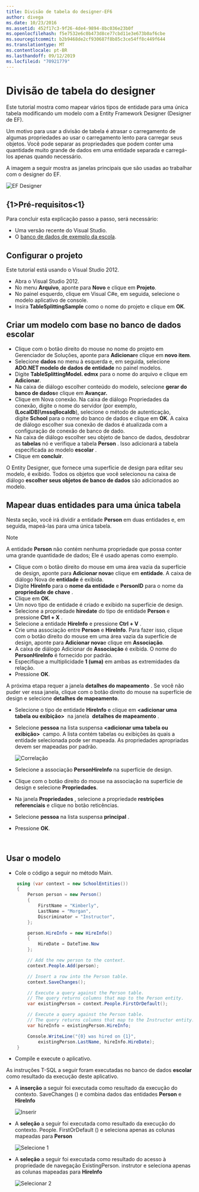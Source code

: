 ```yaml
---
title: Divisão de tabela do designer-EF6
author: divega
ms.date: 10/23/2016
ms.assetid: 452f17c3-9f26-4de4-9894-8bc036e23b0f
ms.openlocfilehash: f5e7532e6c0b473d8ce77cbd11e3e673b0af6cbe
ms.sourcegitcommit: b2b9468de2cf930687f8b85c3ce54ff8c449f644
ms.translationtype: MT
ms.contentlocale: pt-BR
ms.lasthandoff: 09/12/2019
ms.locfileid: "70921779"
---
```

# <a name="designer-table-splitting"></a>Divisão de tabela do designer
Este tutorial mostra como mapear vários tipos de entidade para uma única tabela modificando um modelo com a Entity Framework Designer (Designer de EF).

Um motivo para usar a divisão de tabela é atrasar o carregamento de algumas propriedades ao usar o carregamento lento para carregar seus objetos. Você pode separar as propriedades que podem conter uma quantidade muito grande de dados em uma entidade separada e carregá-los apenas quando necessário.

A imagem a seguir mostra as janelas principais que são usadas ao trabalhar com o designer do EF.

![EF Designer](~/ef6/media/efdesigner.png)

## <a name="prerequisites"></a>{1&gt;Pré-requisitos&lt;1}

Para concluir esta explicação passo a passo, será necessário:

- Uma versão recente do Visual Studio.
- O [banco de dados de exemplo da escola](~/ef6/resources/school-database.md).

## <a name="set-up-the-project"></a>Configurar o projeto

Este tutorial está usando o Visual Studio 2012.

-   Abra o Visual Studio 2012.
-   No menu **Arquivo**, aponte para **Novo** e clique em **Projeto**.
-   No painel esquerdo, clique em Visual C\#e, em seguida, selecione o modelo aplicativo de console.
-   Insira **TableSplittingSample** como o nome do projeto e clique em **OK**.

## <a name="create-a-model-based-on-the-school-database"></a>Criar um modelo com base no banco de dados escolar

-   Clique com o botão direito do mouse no nome do projeto em Gerenciador de Soluções, aponte para **Adicionar**e clique em **novo item**.
-   Selecione **dados** no menu à esquerda e, em seguida, selecione **ADO.NET modelo de dados de entidade** no painel modelos.
-   Digite **TableSplittingModel. edmx** para o nome do arquivo e clique em **Adicionar**.
-   Na caixa de diálogo escolher conteúdo do modelo, selecione **gerar do banco de dados**e clique em **Avançar.**
-   Clique em Nova conexão. Na caixa de diálogo Propriedades da conexão, digite o nome do servidor (por exemplo, **(LocalDB)\\mssqllocaldb**), selecione o método de autenticação, digite **School** para o nome do banco de dados e clique em **OK**.
    A caixa de diálogo escolher sua conexão de dados é atualizada com a configuração de conexão de banco de dado.
-   Na caixa de diálogo escolher seu objeto de banco de dados, desdobrar as **tabelas** nó e verifique a tabela **Person** . Isso adicionará a tabela especificada ao modelo **escolar** .
-   Clique em **concluir**.

O Entity Designer, que fornece uma superfície de design para editar seu modelo, é exibido. Todos os objetos que você selecionou na caixa de diálogo **escolher seus objetos de banco de dados** são adicionados ao modelo.

## <a name="map-two-entities-to-a-single-table"></a>Mapear duas entidades para uma única tabela

Nesta seção, você irá dividir a entidade **Person** em duas entidades e, em seguida, mapeá-las para uma única tabela.

> [!NOTE]
> A entidade **Person** não contém nenhuma propriedade que possa conter uma grande quantidade de dados; Ele é usado apenas como exemplo.

-   Clique com o botão direito do mouse em uma área vazia da superfície de design, aponte para **Adicionar nova**e clique em **entidade**.
    A caixa de diálogo Nova de **entidade** é exibida.
-   Digite **HireInfo** para o **nome da entidade** e **PersonID** para o nome da **propriedade de chave** .
-   Clique em **OK**.
-   Um novo tipo de entidade é criado e exibido na superfície de design.
-   Selecione a propriedade **hiredate** do tipo de entidade **Person** e pressione **Ctrl + X** .
-   Selecione a entidade **HireInfo** e pressione **Ctrl + V** .
-   Crie uma associação entre **Person** e **HireInfo**. Para fazer isso, clique com o botão direito do mouse em uma área vazia da superfície de design, aponte para **Adicionar nova**e clique em **Associação**.
-   A caixa de diálogo Adicionar de **Associação** é exibida. O nome do **PersonHireInfo** é fornecido por padrão.
-   Especifique a multiplicidade **1 (uma)** em ambas as extremidades da relação.
-   Pressione **OK**.

A próxima etapa requer a janela **detalhes do mapeamento** . Se você não puder ver essa janela, clique com o botão direito do mouse na superfície de design e selecione **detalhes de mapeamento**.

-   Selecione o tipo de entidade **HireInfo** e clique em **&lt;adicionar uma tabela ou exibição&gt;**  na janela  **detalhes de mapeamento** .
-   Selecione **pessoa** na lista suspensa **&lt;adicionar uma tabela ou exibição&gt;**  campo. A lista contém tabelas ou exibições às quais a entidade selecionada pode ser mapeada.
    As propriedades apropriadas devem ser mapeadas por padrão.

    ![Correlação](~/ef6/media/mapping.png)

-   Selecione a associação **PersonHireInfo** na superfície de design.
-   Clique com o botão direito do mouse na associação na superfície de design e selecione **Propriedades**.
-   Na janela **Propriedades** , selecione a propriedade **restrições referenciais** e clique no botão reticências.
-   Selecione **pessoa** na lista suspensa **principal** .
-   Pressione **OK**.

 

## <a name="use-the-model"></a>Usar o modelo

-   Cole o código a seguir no método Main.

``` csharp
    using (var context = new SchoolEntities())
    {
        Person person = new Person()
        {
            FirstName = "Kimberly",
            LastName = "Morgan",
            Discriminator = "Instructor",
        };

        person.HireInfo = new HireInfo()
        {
            HireDate = DateTime.Now
        };

        // Add the new person to the context.
        context.People.Add(person);

        // Insert a row into the Person table.  
        context.SaveChanges();

        // Execute a query against the Person table.
        // The query returns columns that map to the Person entity.
        var existingPerson = context.People.FirstOrDefault();

        // Execute a query against the Person table.
        // The query returns columns that map to the Instructor entity.
        var hireInfo = existingPerson.HireInfo;

        Console.WriteLine("{0} was hired on {1}",
            existingPerson.LastName, hireInfo.HireDate);
    }
```
-   Compile e execute o aplicativo.

As instruções T-SQL a seguir foram executadas no banco de dados **escolar** como resultado da execução deste aplicativo. 

-   A **inserção** a seguir foi executada como resultado da execução do contexto. SaveChanges () e combina dados das entidades **Person** e **HireInfo**

    ![Inserir](~/ef6/media/insert.png)

-   A **seleção** a seguir foi executada como resultado da execução do contexto. People. FirstOrDefault () e seleciona apenas as colunas mapeadas para **Person**

    ![Selecione 1](~/ef6/media/select1.png)

-   A **seleção** a seguir foi executada como resultado do acesso à propriedade de navegação ExistingPerson. instrutor e seleciona apenas as colunas mapeadas para **HireInfo**

    ![Selecionar 2](~/ef6/media/select2.png)
